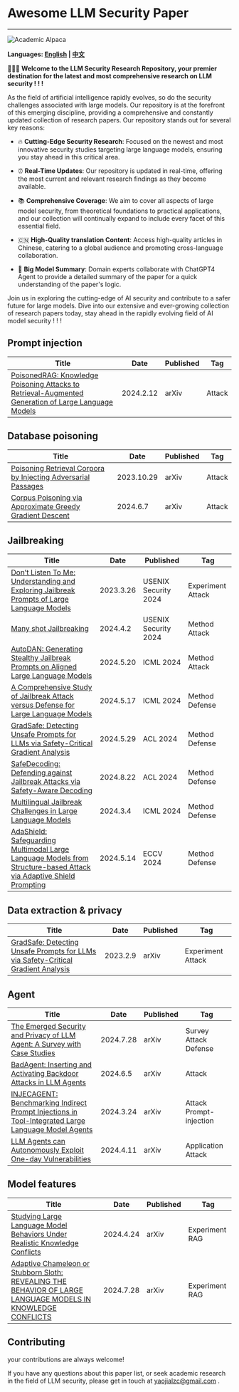 # Awesome LLM Security Paper

---

![Academic Alpaca](resources/DALL·E%202024-07-30%2015.10.44%20-%20An%20academic-looking%20alpaca%20wearing%20scholarly%20glasses%20and%20a%20graduation%20cap%2C%20with%20an%20intellectual%20and%20serious%20expression.%20The%20background%20should%20be%20a%20lib.webp)

**Languages: [English](README.md) | [中文](README_zh.md)**

🎉🎉🎉 **Welcome to the LLM Security Research Repository, your premier destination for the latest and most comprehensive research on LLM security ! ! !**

As the field of artificial intelligence rapidly evolves, so do the security challenges associated with large models. Our repository is at the forefront of this emerging discipline, providing a comprehensive and constantly updated collection of research papers. Our repository stands out for several key reasons:

- 🔥 **Cutting-Edge Security Research**: Focused on the newest and most innovative security studies targeting large language models, ensuring you stay ahead in this critical area.

- ⏰️ **Real-Time Updates**: Our repository is updated in real-time, offering the most current and relevant research findings as they become available.

- 📚️ **Comprehensive Coverage**: We aim to cover all aspects of large model security, from theoretical foundations to practical applications, and our collection will continually expand to include every facet of this essential field.

- 🇨🇳 **High-Quality translation Content**: Access high-quality articles in Chinese, catering to a global audience and promoting cross-language collaboration.

- 🌟 **Big Model Summary**: Domain experts collaborate with ChatGPT4 Agent to provide a detailed summary of the paper for a quick understanding of the paper's logic.

Join us in exploring the cutting-edge of AI security and contribute to a safer future for large models. Dive into our extensive and ever-growing collection of research papers today, stay ahead in the rapidly evolving field of AI model security ! ! !

## Prompt injection

| Title | Date | Published | Tag |
|-------|------|-----------|-----|
| [PoisonedRAG: Knowledge Poisoning Attacks to Retrieval-Augmented Generation of Large Language Models](paper_list/PoisonedRAG_Knowledge_Poisoning_Attacks_to_Retrieval-Augmented_Generation_of_Large_Language_Models.md) | 2024.2.12 | arXiv | Attack |

## Database poisoning

| Title | Date | Published | Tag |
|-------|------|-----------|-----|
| [Poisoning Retrieval Corpora by Injecting Adversarial Passages](paper_list/Poisoning_Retrieval_Corpora_by_Injecting_Adversarial_Passages.md) | 2023.10.29 | arXiv | Attack |
| [Corpus Poisoning via Approximate Greedy Gradient Descent](paper_list/Corpus_Poisoning_via_Approximate_Greedy_Gradient_Descent.md) | 2024.6.7 | arXiv | Attack |

## Jailbreaking

| Title | Date | Published | Tag |
|-------|------|-----------|-----|
| [Don’t Listen To Me: Understanding and Exploring Jailbreak Prompts of Large Language Models](paper_list/Don't_Listen_To_Me:_Understanding_and_Exploring_Jailbreak_Prompts_of_Large_Language_Models.md) | 2023.3.26 | USENIX Security 2024 | Experiment Attack |
| [Many shot Jailbreaking](paper_list/Many_shot_Jailbreaking.md) | 2024.4.2 | USENIX Security 2024 | Method Attack |
|[AutoDAN: Generating Stealthy Jailbreak Prompts on Aligned Large Language Models](paper_list/AutoDAN_Generating_Stealthy_Jailbreak_Prompts_on_Aligned_Large_Language_Models.md)|2024.5.20|ICML 2024|Method Attack|
|[A Comprehensive Study of Jailbreak Attack versus Defense for Large  Language Models](paper_list/A_Comprehensive_Study_of_Jailbreak_Attack_versus_Defense_for_Large_Language_Models.md)|2024.5.17|ICML 2024|Method Defense|
|[GradSafe: Detecting Unsafe Prompts for LLMs via Safety-Critical Gradient Analysis ](paper_list/GradSafe_Detecting_Unsafe_Prompts_for_LLMs_via_Safety_Critical_Gradient_Analysis.md)|2024.5.29|ACL 2024|Method Defense|
| [SafeDecoding: Defending against Jailbreak Attacks  via Safety-Aware Decoding](paper_list/SafeDecoding_Defending_against_Jailbreak_Attacks_via_Safety_Aware_Decoding.md) | 2024.8.22 | ACL 2024 | Method Defense |
| [Multilingual Jailbreak Challenges in Large Language Models](paper_list/Multilingua_Jailbreak_Challenges_in_Large_Language_Models.md) | 2024.3.4 | ICML 2024 | Method Defense |
| [AdaShield: Safeguarding Multimodal Large Language Models from Structure-based Attack via Adaptive Shield Prompting](paper_list/AdaShield_Safeguarding_Multimodal_Large_Language_Models_from_Structure_based_Attack_via_Adaptive_Shield_Prompting.md) | 2024.5.14 | ECCV 2024 | Method Defense |

## Data extraction & privacy

| Title | Date | Published | Tag |
|-------|------|-----------|-----|
| [GradSafe: Detecting Unsafe Prompts for LLMs via Safety-Critical Gradient Analysis ](paper_list/GradSafe_Detecting_Unsafe_Prompts_for_LLMs_via_Safety_Critical_Gradient_Analysis.md) | 2023.2.9 | arXiv | Experiment Attack |

## Agent

| Title | Date | Published | Tag |
|-------|------|-----------|-----|
| [The Emerged Security and Privacy of LLM Agent: A Survey with Case Studies](paper_list/The_Emerged_Security_and_Privacy_of_LLM_Agent_A_Survey_with_Case_Studies.md) | 2024.7.28 | arXiv | Survey Attack Defense  |
| [BadAgent: Inserting and Activating Backdoor Attacks in LLM Agents](paper_list/Bad_Agent_Inserting_and_Activating_Backdoor_Attacks_in_LLM_Agents.md) | 2024.6.5 | arXiv | Attack |
| [INJECAGENT: Benchmarking Indirect Prompt Injections in Tool-Integrated Large Language Model Agents](paper_list/INJECAGENT_Benchmarking_Indirect_Prompt_Injections_in_Tool-Integrated_Large_Language_Model_Agents.md) | 2024.3.24 | arXiv | Attack Prompt-injection |
| [LLM Agents can Autonomously Exploit One-day Vulnerabilities](paper_list/LLM_Agents_can_Autonomously_Exploit_One-day_Vulnerabilities.md) | 2024.4.11 | arXiv | Application Attack |

## Model features

| Title | Date | Published | Tag |
|-------|------|-----------|-----|
| [Studying Large Language Model Behaviors Under Realistic Knowledge Conflicts](paper_list/Studying_Large_Language_Model_Behaviors_Under_Realistic_Knowledge_Conflicts.md) | 2024.4.24 | arXiv | Experiment RAG |
| [Adaptive Chameleon or Stubborn Sloth: REVEALING THE BEHAVIOR OF LARGE LANGUAGE MODELS IN KNOWLEDGE CONFLICTS](paper_list/Adaptive_Chameleon_or_Stubborn_Sloth_Revealing_the_Behavior_of_Large_Language_Models_in_Knowledge_Conflicts.md) | 2024.7.28 | arXiv | Experiment RAG  |

## Contributing
your contributions are always welcome!

If you have any questions about this paper list, or seek academic research in the field of LLM security, please get in touch at yaojialzc@gmail.com .
